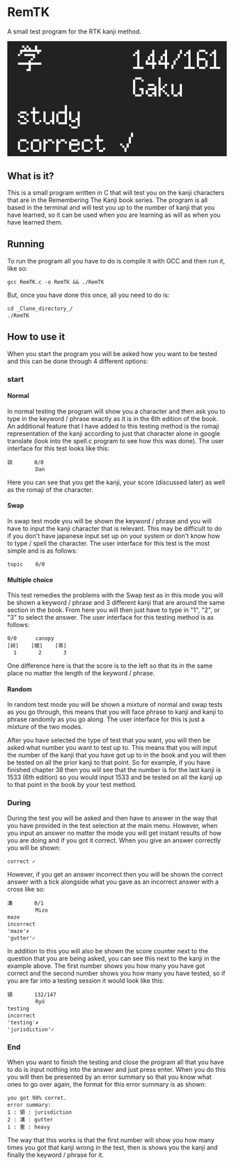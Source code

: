 # RemTK
A small test program for the RTK kanji method.

![Title image](images/TitleImage.png)

## What is it?
This is a small program written in C that will test you on the kanji characters that are in the Remembering The Kanji book series. 
The program is all based in the terminal and will test you up to the number of kanji that you have learned, so it can be used when you are learning as will as when you have learned them.

## Running

To run the program all you have to do is compile it with GCC and then run it, like so:

```
gcc RemTK.c -o RemTK && ./RemTK
```
But, once you have done this once, all you need to do is:
```
cd _Clone_directory_/
./RemTK
```

## How to use it
When you start the program you will be asked how you want to be tested and this can be done through 4 different options:

### start

#### Normal

In normal testing the program will show you a character and then ask you to type in the keyword / phrase exactly as it is in the 6th edition of the book. An additional feature that I have added to this testing method is the romaji representation of the kanji according to just that character alone in google translate (look into the spell.c program to see how this was done). The user interface for this test looks like this:

```
談       0/0
         Dan

```

Here you can see that you get the kanji, your score (discussed later) as well as the romaji of the character. 

#### Swap 

In swap test mode you will be shown the keyword / phrase and you will have to input the kanji character that is relevant. This may be difficult to do if you don't have japanese input set up on your system or don't know how to type / spell the character. The user interface for this test is the most simple and is as follows:

```
topic    0/0

```

#### Multiple choice 

This test remedies the problems with the Swap test as in this mode you will be shown a keyword / phrase and 3 different kanji that are around the same section in the book. From here you will then just have to type in "1", "2", or "3" to select the answer. The user interface for this testing method is as follows:

```
0/0      canopy 
[姉]    [幌]    [帯]
  1       2       3

```
One difference here is that the score is to the left so that its in the same place no matter the length of the keyword / phrase. 

#### Random 

In random test mode you will be shown a mixture of normal and swap tests as you go through, this means that you will face phrase to kanji and kanji to phrase randomly as you go along. The user interface for this is just a mixture of the two modes. 


After you have selected the type of test that you want, you will then be asked what number you want to test up to. This means that you will input the number of the kanji that you have got up to in the book and you will then be tested on all the prior kanji to that point. So for example, if you have finished chapter 38 then you will see that the number is for the last kanji is 1533 (6th edition) so you would input 1533 and be tested on all the kanji up to that point in the book by your test method. 

### During

During the test you will be asked and then have to answer in the way that you have provided in the test selection at the main menu. However, when you input an answer no matter the mode you will get instant results of how you are doing and if you got it correct. When you give an answer correctly you will be shown:

```
correct ✓ 
```
However, if you get an answer incorrect then you will be shown the correct answer with a tick alongside what you gave as an incorrect answer with a cross like so:

```
溝       0/1
         Mizo
maze
incorrect
'maze'✗
'gutter'✓
```

In addition to this you will also be shown the score counter next to the question that you are being asked, you can see this next to the kanji in the example above. The first number shows you how many you have got correct and the second number shows you how many you have tested, so if you are far into a testing session it would look like this:

```
領       132/147
         Ryō
testing
incorrect
'testing'✗
'jurisdiction'✓

```

### End

When you want to finish the testing and close the program all that you have to do is input nothing into the answer and just press enter. When you do this you will then be presented by an error summary so that you know what ones to go over again, the format for this error summary is as shown:

```
you got 98% corret.
error summary:
1 : 領 : jurisdiction 
2 : 溝 : gutter 
1 : 重 : heavy 
```

The way that this works is that the first number will show you how many times you got that kanji wrong in the test, then is shows you the kanji and finally the keyword / phrase for it. 
